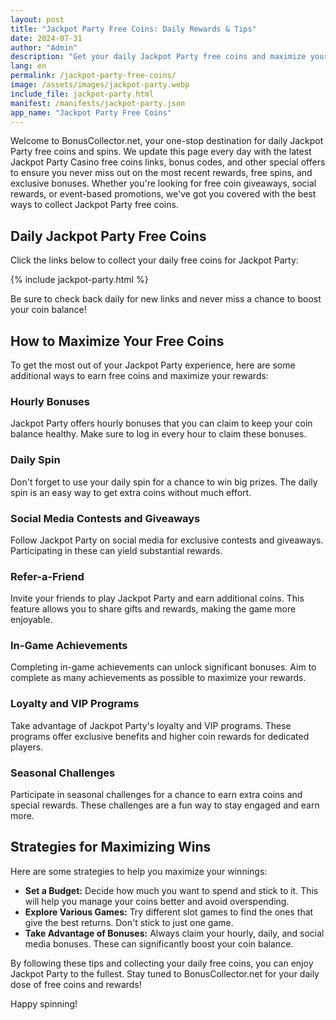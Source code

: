 ```yaml
---
layout: post
title: "Jackpot Party Free Coins: Daily Rewards & Tips"
date: 2024-07-31
author: "Admin"
description: "Get your daily Jackpot Party free coins and maximize your gameplay with our updated rewards and tips."
lang: en
permalink: /jackpot-party-free-coins/
image: /assets/images/jackpot-party.webp
include_file: jackpot-party.html
manifest: /manifests/jackpot-party.json
app_name: "Jackpot Party Free Coins"
---
```


Welcome to BonusCollector.net, your one-stop destination for daily Jackpot Party free coins and spins. We update this page every day with the latest Jackpot Party Casino free coins links, bonus codes, and other special offers to ensure you never miss out on the most recent rewards, free spins, and exclusive bonuses. Whether you're looking for free coin giveaways, social rewards, or event-based promotions, we've got you covered with the best ways to collect Jackpot Party free coins.

## Daily Jackpot Party Free Coins

Click the links below to collect your daily free coins for Jackpot Party:

{% include jackpot-party.html %}

Be sure to check back daily for new links and never miss a chance to boost your coin balance!

## How to Maximize Your Free Coins

To get the most out of your Jackpot Party experience, here are some additional ways to earn free coins and maximize your rewards:

### Hourly Bonuses

Jackpot Party offers hourly bonuses that you can claim to keep your coin balance healthy. Make sure to log in every hour to claim these bonuses.

### Daily Spin

Don't forget to use your daily spin for a chance to win big prizes. The daily spin is an easy way to get extra coins without much effort.

### Social Media Contests and Giveaways

Follow Jackpot Party on social media for exclusive contests and giveaways. Participating in these can yield substantial rewards.

### Refer-a-Friend

Invite your friends to play Jackpot Party and earn additional coins. This feature allows you to share gifts and rewards, making the game more enjoyable.

### In-Game Achievements

Completing in-game achievements can unlock significant bonuses. Aim to complete as many achievements as possible to maximize your rewards.

### Loyalty and VIP Programs

Take advantage of Jackpot Party's loyalty and VIP programs. These programs offer exclusive benefits and higher coin rewards for dedicated players.

### Seasonal Challenges

Participate in seasonal challenges for a chance to earn extra coins and special rewards. These challenges are a fun way to stay engaged and earn more.

## Strategies for Maximizing Wins

Here are some strategies to help you maximize your winnings:

- **Set a Budget:** Decide how much you want to spend and stick to it. This will help you manage your coins better and avoid overspending.
- **Explore Various Games:** Try different slot games to find the ones that give the best returns. Don't stick to just one game.
- **Take Advantage of Bonuses:** Always claim your hourly, daily, and social media bonuses. These can significantly boost your coin balance.

By following these tips and collecting your daily free coins, you can enjoy Jackpot Party to the fullest. Stay tuned to BonusCollector.net for your daily dose of free coins and rewards!

Happy spinning!